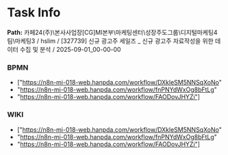# Task Info

**Path:** 카페24(주)\본사사업장\[CG]MI본부\마케팅센터\성장주도그룹\디지털마케팅4팀\마케팅3 / hslim / [327739] 신규 광고주 세일즈 _ 신규 광고주 자료작성을 위한 데이터 수집 및 분석 / 2025-09-01_00-00-00

### BPMN
- ["https://n8n-mi-018-web.hanpda.com/workflow/DXkleSM5NNSqXoNo"
- "https://n8n-mi-018-web.hanpda.com/workflow/fnPNYdWxOg8bFtLg"
- "https://n8n-mi-018-web.hanpda.com/workflow/FAODovJHYZi"]

### WIKI
- ["https://n8n-mi-018-web.hanpda.com/workflow/DXkleSM5NNSqXoNo"
- "https://n8n-mi-018-web.hanpda.com/workflow/fnPNYdWxOg8bFtLg"
- "https://n8n-mi-018-web.hanpda.com/workflow/FAODovJHYZi"]

